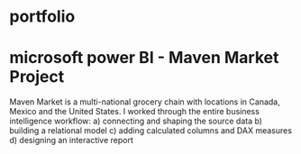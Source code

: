 # portfolio
# microsoft power BI - Maven Market Project
Maven Market is a multi-national grocery chain with locations in Canada, Mexico and the United States.
I worked through the entire business intelligence workflow:
a) connecting and shaping the source data
b) building a relational model
c) adding calculated columns and DAX measures
d) designing an interactive report
